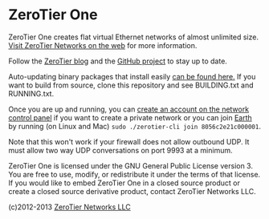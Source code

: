 ZeroTier One
======

ZeroTier One creates flat virtual Ethernet networks of almost unlimited size. [Visit ZeroTier Networks on the web](https://www.zerotier.com/) for more information.

Follow the [ZeroTier blog](http://blog.zerotier.com/) and the [GitHub project](https://github.com/zerotier/ZeroTierOne) to stay up to date.

Auto-updating binary packages that install easily [can be found here.](https://www.zerotier.com/download.html) If you want to build from source, clone this repository and see BUILDING.txt and RUNNING.txt.

Once you are up and running, you can [create an account on the network control panel](https://www.zerotier.com/networks.html) if you want to create a private network or you can join [Earth](https://www.zerotier.com/earth.html) by running (on Linux and Mac) `sudo ./zerotier-cli join 8056c2e21c000001`.

Note that this won't work if your firewall does not allow outbound UDP. It must allow two way UDP conversations on port 9993 at a minimum.

ZeroTier One is licensed under the GNU General Public License version 3. You are free to use, modify, or redistribute it under the terms of that license. If you would like to embed ZeroTier One in a closed source product or create a closed source derivative product, contact ZeroTier Networks LLC.

(c)2012-2013 [ZeroTier Networks LLC](https://www.zerotier.com/)